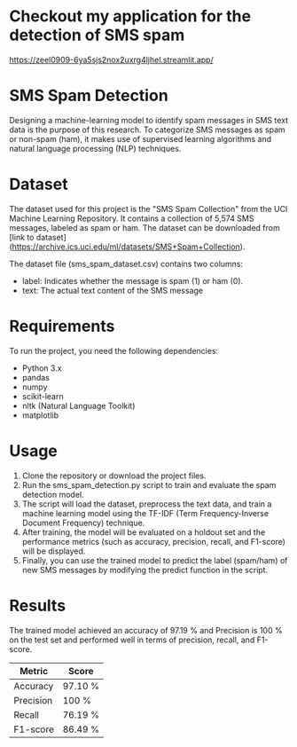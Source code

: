 #  Checkout my application for the detection of SMS spam

https://zeel0909-6ya5sjs2nox2uxrg4ljhel.streamlit.app/

# SMS Spam Detection

Designing a machine-learning model to identify spam messages in SMS text data is the purpose of this research. To categorize SMS messages as spam or non-spam (ham), it makes use of supervised learning algorithms and natural language processing (NLP) techniques.

# Dataset

The dataset used for this project is the "SMS Spam Collection" from the UCI Machine Learning Repository. It contains a collection of 5,574 SMS messages, labeled as spam or ham. The dataset can be downloaded from [link to dataset] (https://archive.ics.uci.edu/ml/datasets/SMS+Spam+Collection).

The dataset file (sms_spam_dataset.csv) contains two columns:
 * label: Indicates whether the message is spam (1) or ham (0).
 * text: The actual text content of the SMS message

# Requirements

To run the project, you need the following dependencies:
 * Python 3.x
 * pandas
 * numpy
 * scikit-learn
 * nltk (Natural Language Toolkit)
 * matplotlib

# Usage

 1. Clone the repository or download the project files.
 2. Run the sms_spam_detection.py script to train and evaluate the spam detection model.
 3. The script will load the dataset, preprocess the text data, and train a machine learning model using the TF-IDF (Term Frequency-Inverse Document Frequency) technique.
 4. After training, the model will be evaluated on a holdout set and the performance metrics (such as accuracy, precision, recall, and F1-score) will be displayed.
 5. Finally, you can use the trained model to predict the label (spam/ham) of new SMS messages by modifying the predict function in the script.

# Results

The trained model achieved an accuracy of 97.19 % and Precision is 100 % on the test set and performed well in terms of precision, recall, and F1-score.



| Metric       | Score           |
|------------|-----------------------|
| Accuracy     | 97.10 % |
| Precision     | 100 % |
| Recall     | 76.19 % |
| F1-score     | 86.49 % |
